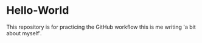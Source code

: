 # Hello-World
This repository is for practicing the GitHub workflow
this is me writing 'a bit about myself'.
